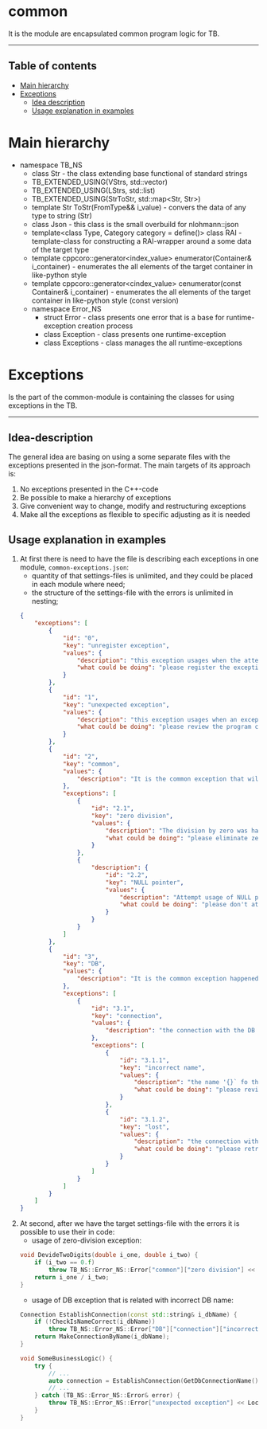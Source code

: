 # **common**
It is the module are encapsulated common program logic for TB.
***
## Table of contents
* [Main hierarchy](#Main-hierarchy)
* [Exceptions](#Exceptions)
    - [Idea description](##Idea-description)
    - [Usage explanation in examples](##Usage-explanation-in-examples)

# Main hierarchy
* namespace TB_NS  
    * class Str - the class extending base functional of standard strings
    * TB_EXTENDED_USING(VStrs, std::vector<Str>)
    * TB_EXTENDED_USING(LStrs, std::list<Str>)
    * TB_EXTENDED_USING(StrToStr, std::map<Str, Str>)
    * template<class FromType> Str ToStr(FromType&& i_value) - convers the data of any type to string (Str)
    * class Json - this class is the small overbuild for nlohmann::json  
    * template<class Type, Category category = define<Type>()> class RAI - template-class for constructing a RAI-wrapper around a some data of the target type
    * template<ContainerType Container> cppcoro::generator<index_value<Container>> enumerator(Container& i_container) - enumerates the all elements of the target container in like-python style
    * template<ContainerType Container> cppcoro::generator<cindex_value<Container>> cenumerator(const Container& i_container) - enumerates the all elements of the target container in like-python style (const version)
    * namespace Error_NS
        * struct Error - class presents one error that is a base for runtime-exception creation process
        * class Exception - class presents one runtime-exception
        * class Exceptions - class manages the all runtime-exceptions
# Exceptions
Is the part of the common-module is containing the classes for using exceptions in the TB.
***
## Idea-description
The general idea are basing on using a some separate files with the exceptions presented in the json-format.
The main targets of its approach is:
1. No exceptions presented in the C++-code
2. Be possible to make a hierarchy of exceptions
3. Give convenient way to change, modify and restructuring exceptions
4. Make all the exceptions as flexible to specific adjusting as it is needed

## Usage explanation in examples
1. At first there is need to have the file is describing each exceptions in one module, `common-exceptions.json`:
     - quantity of that settings-files is unlimited, and they could be placed in each module where need;
     - the structure of the settings-file with the errors is unlimited in nesting;
    ```json
    {
        "exceptions": [
            {
                "id": "0",
                "key": "unregister exception",
                "values": {
                    "description": "this exception usages when the attempt of using unregister exception happened",
                    "what could be doing": "please register the exception `{}` before using it."
                }
            },
            {
                "id": "1",
                "key": "unexpected exception",
                "values": {
                    "description": "this exception usages when an exception happened but unexpected",
                    "what could be doing": "please review the program code for errors"
                }
            },
            {
                "id": "2",
                "key": "common",
                "values": {
                    "description": "It is the common exception that will happen everywhere in the code"
                },
                "exceptions": [
                    {
                        "id": "2.1",
                        "key": "zero division",
                        "values": {
                            "description": "The division by zero was happen",
                            "what could be doing": "please eliminate zero division"
                        }
                    },
                    {
                        "description": {
                            "id": "2.2",
                            "key": "NULL pointer",
                            "values": {
                                "description": "Attempt usage of NULL pointer to the object `{}`",
                                "what could be doing": "please don't attempt usage of NULL pointer to object"
                            }
                        }
                    }
                ]
            },
            {
                "id": "3",
                "key": "DB",
                "values": {
                    "description": "It is the common exception happened in Data Base"
                },
                "exceptions": [
                    {
                        "id": "3.1",
                        "key": "connection",
                        "values": {
                            "description": "the connection with the DB cannot be establish"
                        },
                        "exceptions": [
                            {
                                "id": "3.1.1",
                                "key": "incorrect name",
                                "values": {
                                    "description": "the name '{}` fo the BD isn't correct",
                                    "what could be doing": "please review the target BD's name"
                                }
                            },
                            {
                                "id": "3.1.2",
                                "key": "lost",
                                "values": {
                                    "description": "the connection with the DB '{}` have lost",
                                    "what could be doing": "please retry to reconnect"
                                }
                            }
                        ]
                    }
                ]
            }
        ]
    }
    ```
2. At second, after we have the target settings-file with the errors it is possible to use their in code:
    - usage of zero-division exception:
    ```cpp
    void DevideTwoDigits(double i_one, double i_two) {
        if (i_two == 0.f)
            throw TB_NS::Error_NS::Error["common"]["zero division"] << Location(BOOST_CURRENT_LOCATION);
        return i_one / i_two;
    }
    ```
    - usage of DB exception that is related with incorrect DB name:
    ```cpp
    Connection EstablishConnection(const std::string& i_dbName) {
        if (!CheckIsNameCorrect(i_dbName))
            throw TB_NS::Error_NS::Error["DB"]["connection"]["incorrect name"] << Location(BOOST_CURRENT_LOCATION);
        return MakeConnectionByName(i_dbName);
    }

    void SomeBusinessLogic() {
        try {
            // ...
            auto connection = EstablishConnection(GetDbConnectionName());
            // ...
        } catch (TB_NS::Error_NS::Error& error) {
            throw TB_NS::Error_NS::Error["unexpected exception"] << Location(BOOST_CURRENT_LOCATION) << Suberror(error);;
        }
    }
    ```
